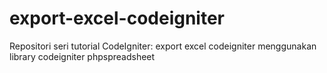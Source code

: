 # export-excel-codeigniter
Repositori seri tutorial CodeIgniter: export excel codeigniter menggunakan library codeigniter phpspreadsheet

